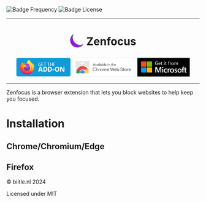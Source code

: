 ![Badge Frequency]
![Badge License]

***

<h1 align="center">
<sub>
<img src="icons/128x128.png" height="38" width="38">
</sub>
Zenfocus
</h1>

<p align="center">
    <a href=""><img src="./firefox-addon.png" height="50em" width="auto"></a>
    <a href=""><img src="./chrome-addon.png" height="50em" width="auto"></a>
    <a href=""><img src="./microsoft-addon.png" height="50em" width="auto"></a>
</p>

***
Zenfocus is a browser extension that lets you block websites to help keep you focused.

# Installation
## Chrome/Chromium/Edge

## Firefox


© biitle.nl 2024

Licensed under MIT

<!----------------[ Badges ]---------------->

[Badge Frequency]: https://img.shields.io/github/commit-activity/m/fgclue/zenfocus
[Badge License]: https://img.shields.io/github/license/fgclue/zenfocus